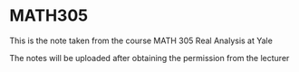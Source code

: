 # MATH305

This is the note taken from the course MATH 305 Real Analysis at Yale

The notes will be uploaded after obtaining the permission from the lecturer

